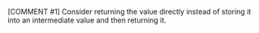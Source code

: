 [COMMENT #1]
Consider returning the value directly instead of storing it into an intermediate value and then returning it.
